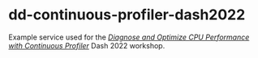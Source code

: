 # dd-continuous-profiler-dash2022

Example service used for the [_Diagnose and Optimize CPU Performance with Continuous Profiler_](https://www.dashcon.io/workshops/diagnose-and-optimize-cpu-performance-with-continuous-profiler/)
Dash 2022 workshop.
